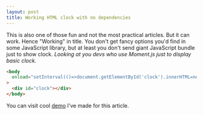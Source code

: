 ```yaml
---
layout: post
title: Working HTML clock with no dependencies
---
```


This is also one of those fun and not the most practical articles. But it can work. Hence "Working" in title. You don't get fancy options you'd find in some JavaScript library, but at least you don't send giant JavaScript bundle just to show clock. _Looking at you devs who use Moment.js just to display basic clock._

```html
<body
  onload="setInterval(()=>document.getElementById('clock').innerHTML=new Date().toGMTString().slice(17,25))"
>
  <div id="clock"></div>
</body>
```

You can visit cool [demo](https://html-clock.netlify.com/) I've made for this article.

<!-- resources:
  - name: Working HTML clock demo
    url: https://html-clock.netlify.com/
  - name: Working HTML clock demo source code
    url: https://github.com/bartol/html-clock/ -->
